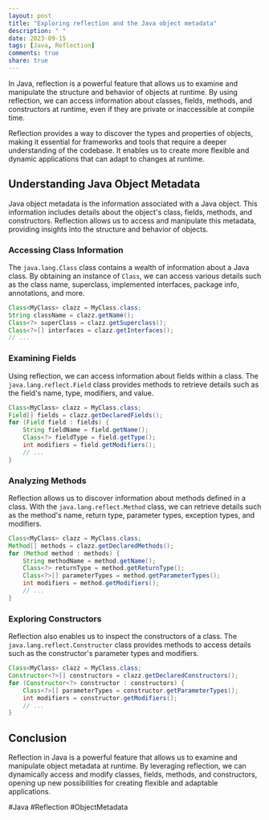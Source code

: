 ```yaml
---
layout: post
title: "Exploring reflection and the Java object metadata"
description: " "
date: 2023-09-15
tags: [Java, Reflection]
comments: true
share: true
---
```


In Java, reflection is a powerful feature that allows us to examine and manipulate the structure and behavior of objects at runtime. By using reflection, we can access information about classes, fields, methods, and constructors at runtime, even if they are private or inaccessible at compile time.

Reflection provides a way to discover the types and properties of objects, making it essential for frameworks and tools that require a deeper understanding of the codebase. It enables us to create more flexible and dynamic applications that can adapt to changes at runtime.

## Understanding Java Object Metadata

Java object metadata is the information associated with a Java object. This information includes details about the object's class, fields, methods, and constructors. Reflection allows us to access and manipulate this metadata, providing insights into the structure and behavior of objects.

### Accessing Class Information

The `java.lang.Class` class contains a wealth of information about a Java class. By obtaining an instance of `Class`, we can access various details such as the class name, superclass, implemented interfaces, package info, annotations, and more.

```java
Class<MyClass> clazz = MyClass.class;
String className = clazz.getName();
Class<?> superClass = clazz.getSuperclass();
Class<?>[] interfaces = clazz.getInterfaces();
// ...
```

### Examining Fields

Using reflection, we can access information about fields within a class. The `java.lang.reflect.Field` class provides methods to retrieve details such as the field's name, type, modifiers, and value.

```java
Class<MyClass> clazz = MyClass.class;
Field[] fields = clazz.getDeclaredFields();
for (Field field : fields) {
    String fieldName = field.getName();
    Class<?> fieldType = field.getType();
    int modifiers = field.getModifiers();
    // ...
}
```

### Analyzing Methods

Reflection allows us to discover information about methods defined in a class. With the `java.lang.reflect.Method` class, we can retrieve details such as the method's name, return type, parameter types, exception types, and modifiers.

```java
Class<MyClass> clazz = MyClass.class;
Method[] methods = clazz.getDeclaredMethods();
for (Method method : methods) {
    String methodName = method.getName();
    Class<?> returnType = method.getReturnType();
    Class<?>[] parameterTypes = method.getParameterTypes();
    int modifiers = method.getModifiers();
    // ...
}
```

### Exploring Constructors

Reflection also enables us to inspect the constructors of a class. The `java.lang.reflect.Constructor` class provides methods to access details such as the constructor's parameter types and modifiers.

```java
Class<MyClass> clazz = MyClass.class;
Constructor<?>[] constructors = clazz.getDeclaredConstructors();
for (Constructor<?> constructor : constructors) {
    Class<?>[] parameterTypes = constructor.getParameterTypes();
    int modifiers = constructor.getModifiers();
    // ...
}
```

## Conclusion

Reflection in Java is a powerful feature that allows us to examine and manipulate object metadata at runtime. By leveraging reflection, we can dynamically access and modify classes, fields, methods, and constructors, opening up new possibilities for creating flexible and adaptable applications.

#Java #Reflection #ObjectMetadata